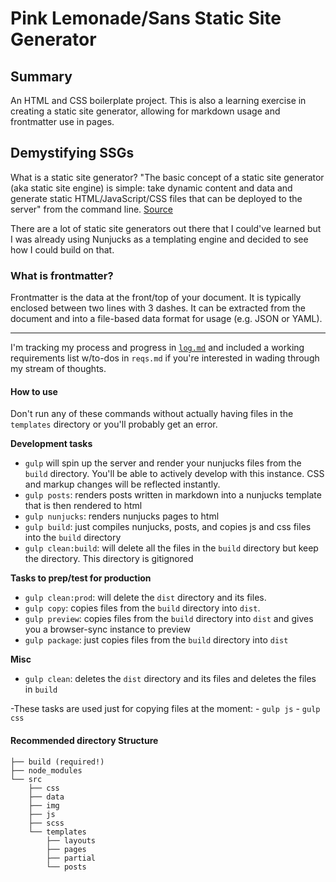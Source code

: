 # Pink Lemonade/Sans Static Site Generator

## Summary
An HTML and CSS boilerplate project. This is also a learning exercise in creating a static site generator, allowing for markdown usage and frontmatter use in pages.

## Demystifying SSGs
What is a static site generator? "The basic concept of a static site generator (aka static site engine) is simple: take dynamic content and data and generate static HTML/JavaScript/CSS files that can be deployed to the server" from the command line. [Source](https://www.oreilly.com/ideas/static-site-generators)

There are a lot of static site generators out there that I could've learned but I was already using Nunjucks as a templating engine and decided to see how I could build on that.

### What is frontmatter?
Frontmatter is the data at the front/top of your document. It is typically enclosed between two lines with 3 dashes. It can be extracted from the document and into a file-based data format for usage (e.g. JSON or YAML).

---
I'm tracking my process and progress in [`log.md`](log.md) and included a working requirements list w/to-dos in `reqs.md` if you're interested in wading through my stream of thoughts.

#### How to use
Don't run any of these commands without actually having files in the `templates` directory or you'll probably get an error.

**Development tasks**
- `gulp` will spin up the server and render your nunjucks files from the `build` directory. You'll be able to actively develop with this instance. CSS and markup changes will be reflected instantly.
- `gulp posts`: renders posts written in markdown into a nunjucks template that is then rendered to html
- `gulp nunjucks`: renders nunjucks pages to html
- `gulp build`: just compiles nunjucks, posts, and copies js and css files into the `build` directory
- `gulp clean:build`: will delete all the files in the `build` directory but keep the directory. This directory is gitignored


**Tasks to prep/test for production**
- `gulp clean:prod`: will delete the `dist` directory and its files.
- `gulp copy`: copies files from the `build` directory into `dist`.
- `gulp preview`: copies files from the `build` directory into `dist` and gives you a browser-sync instance to preview
- `gulp package`: just copies files from the `build` directory into `dist`


**Misc**
- `gulp clean`: deletes the `dist` directory and its files and deletes the files in `build`

-These tasks are used just for copying files at the moment:
    - `gulp js`
    - `gulp css`

#### Recommended directory Structure
```
├── build (required!)
├── node_modules
└── src
    ├── css
    ├── data
    ├── img
    ├── js
    ├── scss
    └── templates
        ├── layouts
        ├── pages
        ├── partial
        └── posts

```
